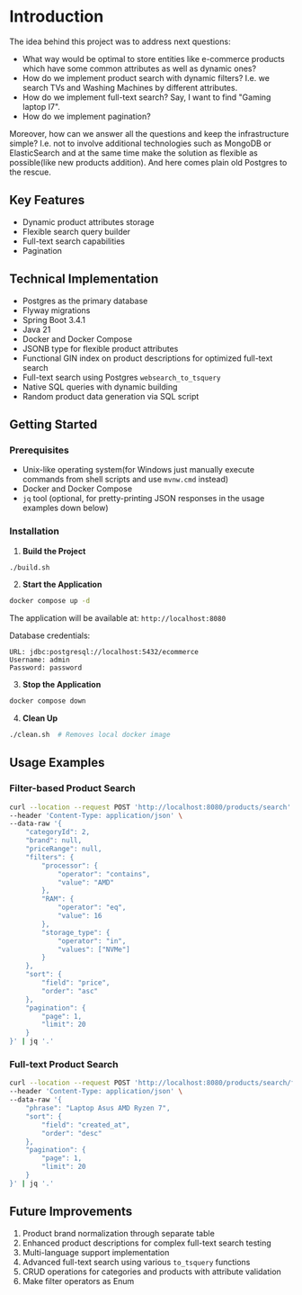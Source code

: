 # Introduction
The idea behind this project was to address next questions:
- What way would be optimal to store entities like e-commerce products which have some common attributes as well as dynamic ones?
- How do we implement product search with dynamic filters? I.e. we search TVs and Washing Machines by different attributes.
- How do we implement full-text search? Say, I want to find "Gaming laptop I7".
- How do we implement pagination?

Moreover, how can we answer all the questions and keep the infrastructure simple? I.e. not to involve additional technologies 
such as MongoDB or ElasticSearch and at the same time make the solution as flexible as possible(like new products addition).
And here comes plain old Postgres to the rescue.

## Key Features
- Dynamic product attributes storage
- Flexible search query builder
- Full-text search capabilities
- Pagination

## Technical Implementation
- Postgres as the primary database
- Flyway migrations
- Spring Boot 3.4.1
- Java 21
- Docker and Docker Compose
- JSONB type for flexible product attributes
- Functional GIN index on product descriptions for optimized full-text search
- Full-text search using Postgres `websearch_to_tsquery`
- Native SQL queries with dynamic building
- Random product data generation via SQL script

## Getting Started

### Prerequisites
- Unix-like operating system(for Windows just manually execute commands from shell scripts and use `mvnw.cmd` instead)
- Docker and Docker Compose
- `jq` tool (optional, for pretty-printing JSON responses in the usage examples down below)

### Installation

1. **Build the Project**
```bash
./build.sh
```

2. **Start the Application**
```bash
docker compose up -d
```

The application will be available at: `http://localhost:8080`

Database credentials:
```
URL: jdbc:postgresql://localhost:5432/ecommerce
Username: admin
Password: password
```

3. **Stop the Application**
```bash
docker compose down
```

4. **Clean Up**
```bash
./clean.sh  # Removes local docker image
```

## Usage Examples

### Filter-based Product Search
```bash
curl --location --request POST 'http://localhost:8080/products/search' \
--header 'Content-Type: application/json' \
--data-raw '{
    "categoryId": 2,
    "brand": null,
    "priceRange": null,
    "filters": {
        "processor": {
            "operator": "contains",
            "value": "AMD"
        },
        "RAM": {
            "operator": "eq",
            "value": 16
        },
        "storage_type": {
            "operator": "in",
            "values": ["NVMe"]
        }
    },
    "sort": {
        "field": "price",
        "order": "asc"
    },
    "pagination": {
        "page": 1,
        "limit": 20
    }
}' | jq '.'
```

### Full-text Product Search
```bash
curl --location --request POST 'http://localhost:8080/products/search/full-text' \
--header 'Content-Type: application/json' \
--data-raw '{
    "phrase": "Laptop Asus AMD Ryzen 7",
    "sort": {
        "field": "created_at",
        "order": "desc"
    },
    "pagination": {
        "page": 1,
        "limit": 20
    }
}' | jq '.'
```

## Future Improvements
1. Product brand normalization through separate table
2. Enhanced product descriptions for complex full-text search testing
3. Multi-language support implementation
4. Advanced full-text search using various `to_tsquery` functions
5. CRUD operations for categories and products with attribute validation
6. Make filter operators as Enum